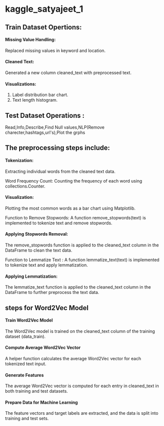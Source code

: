# kaggle_satyajeet_1

## Train Dataset Opertions:

#### Missing Value Handling: 
Replaced missing values in keyword and location.

#### Cleaned Text: 
Generated a new column cleaned_text with preprocessed text.

#### Visualizations:
1. Label distribution bar chart.
2. Text length histogram.


## Test Dataset Operations : 
Read,Info,Describe,Find Null values,NLP(Remove charecter,hashtags,url's),Plot the grphs


## The preprocessing steps include:

#### Tokenization: 
Extracting individual words from the cleaned text data.

Word Frequency Count: Counting the frequency of each word using collections.Counter.

#### Visualization: 
Plotting the most common words as a bar chart using Matplotlib.

Function to Remove Stopwords: A function remove_stopwords(text) is implemented to tokenize text and remove  stopwords.

#### Applying Stopwords Removal: 
The remove_stopwords function is applied to the cleaned_text column in the DataFrame to clean the text data.


Function to Lemmatize Text : A function lemmatize_text(text) is implemented to tokenize text and apply lemmatization.

#### Applying Lemmatization: 
The lemmatize_text function is applied to the cleaned_text column in the DataFrame to further preprocess the text data.

## steps for Word2Vec Model 

#### Train Word2Vec Model
The Word2Vec model is trained on the cleaned_text column of the training dataset (data_train).

#### Compute Average Word2Vec Vector
A helper function calculates the average Word2Vec vector for each tokenized text input.

#### Generate Features
The average Word2Vec vector is computed for each entry in cleaned_text in both training and test datasets.

#### Prepare Data for Machine Learning
The feature vectors and target labels are extracted, and the data is split into training and test sets.
